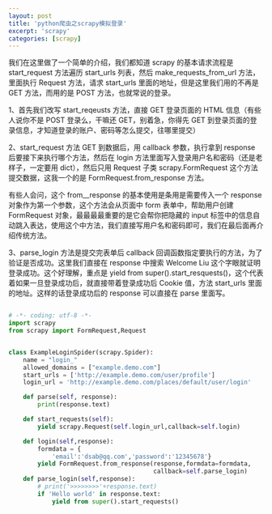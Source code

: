 ```yaml
---
layout: post
title: 'python爬虫之scrapy模拟登录'
excerpt: 'scrapy'
categories: [scrapy]
---
```


我们在这里做了一个简单的介绍，我们都知道 scrapy 的基本请求流程是 start_request 方法遍历 start_urls 列表，然后 make_requests_from_url 方法，里面执行 Request 方法，请求 start_urls 里面的地址，但是这里我们用的不再是 GET 方法，而用的是 POST 方法，也就常说的登录。

1、首先我们改写 start_reqeusts 方法，直接 GET 登录页面的 HTML 信息（有些人说你不是 POST 登录么，干嘛还 GET，别着急，你得先 GET 到登录页面的登录信息，才知道登录的账户、密码等怎么提交，往哪里提交）

2、start_request 方法 GET 到数据后，用 callback 参数，执行拿到 response 后要接下来执行哪个方法，然后在 login 方法里面写入登录用户名和密码（还是老样子，一定要用 dict），然后只用 Request 子类 scrapy.FormRequest 这个方法提交数据，这我一个的是 FormRequest.from_response 方法。

有些人会问，这个 from\_\_response 的基本使用是条用是需要传入一个 response 对象作为第一个参数，这个方法会从页面中 form 表单中，帮助用户创建 FormRequest 对象，最最最最重要的是它会帮你把隐藏的 input 标签中的信息自动跳入表达，使用这个中方法，我们直接写用户名和密码即可，我们在最后面再介绍传统方法。

3、parse_login 方法是提交完表单后 callback 回调函数指定要执行的方法，为了验证是否成功。这里我们直接在 response 中搜索 Welcome Liu 这个字眼就证明登录成功。这个好理解，重点是 yield from super().start_resquests()，这个代表着如果一旦登录成功后，就直接带着登录成功后 Cookie 值，方法 start_urls 里面的地址。这样的话登录成功后的 response 可以直接在 parse 里面写。

```python

# -*- coding: utf-8 -*-
import scrapy
from scrapy import FormRequest,Request


class ExampleLoginSpider(scrapy.Spider):
    name = "login_"
    allowed_domains = ["example.demo.com"]
    start_urls = ['http://example.demo.com/user/profile']
    login_url = 'http://example.demo.com/places/default/user/login'

    def parse(self, response):
        print(response.text)

    def start_requests(self):
        yield scrapy.Request(self.login_url,callback=self.login)

    def login(self,response):
        formdata = {
            'email':'dsab@qq.com','password':'12345678'}
        yield FormRequest.from_response(response,formdata=formdata,
                                        callback=self.parse_login)
    def parse_login(self,response):
        # print('>>>>>>>>'+response.text)
        if 'Hello world' in response.text:
            yield from super().start_requests()

```
